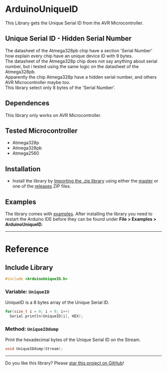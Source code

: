 # ArduinoUniqueID

This Library gets the Unique Serial ID from the AVR Microcontroller.

## Unique Serial ID - Hidden Serial Number

The datasheet of the Atmega328pb chip have a section 'Serial Number' how explain every chip have an unique device ID with 9 bytes. <br/>
The datasheet of the Atmega328p chip does not say anything about serial number, but i tested using the same logic on the datasheet of the Atmega328pb. <br/>
Apparently the chip Atmega328p have a hidden serial number, and others AVR Microcontroller maybe too. <br/>
This library select only 8 bytes of the 'Serial Number'. <br/>

## Dependences

This library only works on AVR Microcontroller.

## Tested Microcontroller

* Atmega328p
* Atmega328pb
* Atmega2560

## Installation

* Install the library by [Importing the .zip library](https://www.arduino.cc/en/Guide/Libraries#toc4) using either the [master](https://github.com/ricaun/ArduinoUniqueID/archive/master.zip) or one of the [releases](https://github.com/ricaun/ArduinoUniqueID/releases) ZIP files.

## Examples

The library comes with [examples](examples). After installing the library you need to restart the Arduino IDE before they can be found under **File > Examples > ArduinoUniqueID**.

---

# Reference

## Include Library

```c
#include <ArduinoUniqueID.h>
```

### Variable: `UniqueID`

UniqueID is a 8 bytes array of the Unique Serial ID.

```c
for(size_t i = 0; i < 8; i++)
  Serial.println(UniqueID[i], HEX);
```

### Method: `UniqueIDdump`

Print the hexadecimal bytes of the Unique Serial ID on the Stream.

```c
void UniqueIDdump(Stream);
```

---

Do you like this library? Please [star this project on GitHub](https://github.com/ricaun/ArduinoUniqueID/stargazers)!

